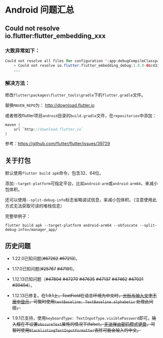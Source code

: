 # Android 问题汇总

## Could not resolve io.flutter:flutter_embedding_xxx

### 大致异常如下：

```java
Could not resolve all files for configuration ':app:debugCompileClasspath'.
    > Could not resolve io.flutter:flutter_embedding_debug:1.0.0-6bc433c6b6b5b98dcf4cc11aff31cdee90849f32.
    ...
```

### 解决方法：

修改`flutter\packages\flutter_tools\gradle`下的`flutter.gradle`文件。

替换`MAVEN_REPO`为： http://download.flutter.io

或者修改flutter项目`android`目录的`build.gradle`文件，在`repositories`中添加：

```java
maven {
    url `http://download.flutter.io`
}
```

参考：https://github.com/flutter/flutter/issues/39729

## 关于打包

默认使用`flutter build apk`命令，包含32、64位。

添加`--target-platform`可指定平台，比如`android-arm`或`android-arm64`，来减小包体积。

还可以使用`--split-debug-info`标志省略调试信息，来减小包体积。（注意使用此方式无法获取可读的堆栈信息）

完整举例子：

```
flutter build apk --target-platform android-arm64 --obfuscate --split-debug-info=/manager_app/
```

## 历史问题

- 1.22.0已知问题(~~#67262~~ ~~#67213~~)。

- 1.17.0已知问题(~~#25767~~ ~~#47191~~)。

- 1.12.13已知问题（~~#47804~~ ~~#47270~~ ~~#47635~~ ~~#47137~~ ~~#47462~~  ~~#47021~~ ~~#39494~~）。

- 1.12.13已修复。~~在1.9.1上，TextField在语言环境为中文时，[光标与输入文字不居中显示](https://github.com/flutter/flutter/issues/40248)，可暂时使用`textBaseline: TextBaseline.alphabetic` 处理此问提。~~

- 1.9.1已支持，使用`keyboardType: TextInputType.visiblePassword`即可。~~输入框在不设置`obscureText`属性的情况下(false)，[无法弹出密码模式键盘](https://github.com/flutter/flutter/issues/31738)，可暂时使用`BlacklistingTextInputFormatter`去除可能会输入的中文。~~

